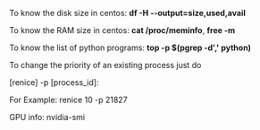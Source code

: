 To know the disk size in centos: **df -H --output=size,used,avail**

To know the RAM size in centos: **cat /proc/meminfo**, **free -m**

To know the list of python programs: **top -p $(pgrep -d',' python)**

To change the priority of an existing process just do 

[renice] -p [process_id]:

For Example:
renice 10 -p 21827


GPU info:
nvidia-smi

